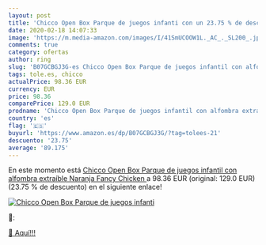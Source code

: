 ```yaml
---
layout: post
title: 'Chicco Open Box Parque de juegos infanti con un 23.75 % de descuento'
date: 2020-02-18 14:07:33
image: 'https://m.media-amazon.com/images/I/41SmUCOOW1L._AC_._SL200_.jpg'
comments: true
category: ofertas
author: ring
slug: 'B07GCBGJ3G-es Chicco Open Box Parque de juegos infantil con alfombra...'
tags: tole.es, chicco
actualPrice: 98.36 EUR
currency: EUR
price: 98.36
comparePrice: 129.0 EUR
prodname: 'Chicco Open Box Parque de juegos infantil con alfombra extraíble  Naranja  Fancy Chicken '
country: 'es'
flag: '🇪🇸'
buyurl: 'https://www.amazon.es/dp/B07GCBGJ3G/?tag=tolees-21'
descuento: '23.75'
average: '89.175'
---
```


En este momento está [Chicco Open Box Parque de juegos infantil con alfombra extraíble  Naranja  Fancy Chicken ](https://www.amazon.es/dp/B07GCBGJ3G/?tag=tolees-21) a 98.36 EUR (original: 129.0 EUR) (23.75 %  de descuento) en el siguiente enlace!

[![Chicco Open Box Parque de juegos infanti](https://m.media-amazon.com/images/I/41SmUCOOW1L._AC_._SL200_.jpg)](https://www.amazon.es/dp/B07GCBGJ3G/?tag=tolees-21)

🔎:


[🛒 Aquí!!!](https://www.amazon.es/dp/B07GCBGJ3G/?tag=tolees-21)
